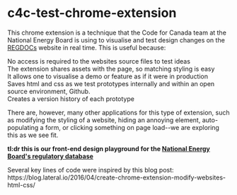# c4c-test-chrome-extension 

<p>This chrome extension is a technique that the Code for Canada team at the National Energy Board is using to visualise and test design changes on the <a href="https://apps.neb-one.gc.ca/REGDOCS/">REGDOCs</a> website in real time. This is useful because: </p>

<p>No access is required to the websites source files to test ideas<br>
The extension shares assets with the page, so matching styling is easy<br>
It allows one to visualise a demo or feature as if it were in production<br>
Saves html and css as we test prototypes internally and within an open source environment,  Github. <br>
Creates a version history of each prototype </p>

<p>There are, however, many other applications for this type of extension, such as modifying the styling of a website, hiding an annoying element, auto-populating a form, or clicking something on page load--we are exploring this as we see fit.</p>
 
<p><strong>tl:dr this is our front-end design playground for the <a href="https://apps.neb-one.gc.ca/REGDOCS/">National Energy Board's regulatory database</a></strong></p>

<p>Several key lines of code were inspired by this blog post: https://blog.lateral.io/2016/04/create-chrome-extension-modify-websites-html-css/</p>


